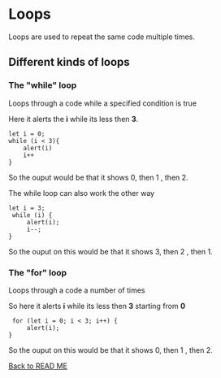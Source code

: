 # Loops
Loops are used to repeat the same code multiple times.

## Different kinds of loops
### The "while" loop
Loops through a code while a specified condition is true

Here it alerts the **i** while its less then **3**.
```
let i = 0;
while (i < 3){
    alert(i)
    i++
}
```

So the ouput would be that it shows 0, then 1 , then 2.

The while loop can also work the other way
```
let i = 3;
 while (i) {
     alert(i);
     i--;
}
```

So the ouput on this would be that it shows 3, then 2 , then 1.

### The "for" loop
Loops through a code a number of times

So here it alerts **i** while its less then **3** starting from **0**

```
 for (let i = 0; i < 3; i++) {
     alert(i);
}
```

So the ouput on this would be that it shows 0, then 1 , then 2.

[Back to READ ME](README.md)